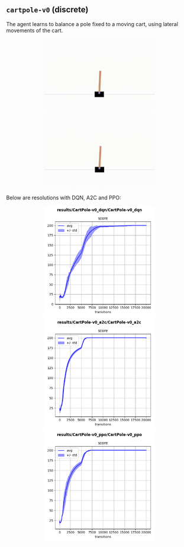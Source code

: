 ## `cartpole-v0` (discrete)

The agent learns to balance a pole fixed to a moving cart, using lateral movements of the cart.

<p align="center">
  <img width="300" alt="" src="bad.gif">
  <img width="300" alt="" src="good.gif">
</p>

Below are resolutions with DQN, A2C and PPO:

<p align="center">
  <img width="300" alt="" src="dqn.png">
  <img width="300" alt="" src="a2c.png">
  <img width="300" alt="" src="ppo.png">
</p>
